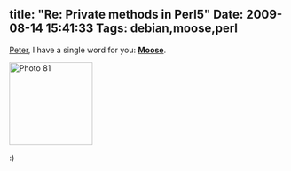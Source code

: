 title: "Re: Private methods in Perl5"
Date: 2009-08-14 15:41:33
Tags: debian,moose,perl
---
<a href="http://peter.makholm.net/2009/08/14/private-methods-in-perl5/">Peter</a>, I have a single word for you: <strong><a href="http://moose.perl.org/">Moose</a></strong>.

<img class="aligncenter size-thumbnail wp-image-936" title="Photo 81" src="http://damog.net/old/axiombox/2009/08/Photo-81-150x150.jpg" alt="Photo 81" width="150" height="150" />

:)